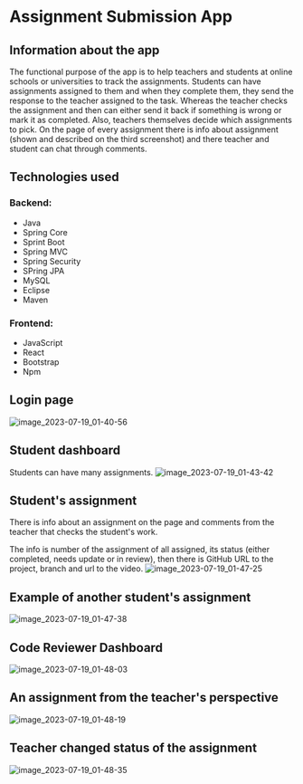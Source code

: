 # Assignment Submission App

## Information about the app
The functional purpose of the app is to help teachers and students at online schools or universities to track the assignments. Students can have assignments assigned to them and when they complete them, they send the response to the teacher assigned to the task. Whereas the teacher checks the assignment and then can either send it back if something is wrong or mark it as completed. Also, teachers themselves decide which assignments to pick. On the page of every assignment there is info about assignment (shown and described on the third screenshot) and there teacher and student can chat through comments.

## Technologies used
### Backend:
- Java
- Spring Core
- Sprint Boot
- Spring MVC
- Spring Security
- SPring JPA
- MySQL
- Eclipse
- Maven

### Frontend:
- JavaScript
- React
- Bootstrap
- Npm

## Login page
![image_2023-07-19_01-40-56](https://github.com/VladYermakov02/assignment-submission-app-public/assets/129091482/a65d5825-609c-4dd0-9aaf-f9a281d172aa)
## Student dashboard
Students can have many assignments.
![image_2023-07-19_01-43-42](https://github.com/VladYermakov02/assignment-submission-app-public/assets/129091482/59901e86-26fb-4c58-bcec-afe2ea9da3b6)
## Student's assignment
There is info about an assignment on the page and comments from the teacher that checks the student's work.

The info is number of the assignment of all assigned, its status (either completed, needs update or in review), then there is GitHub URL to the project, branch and url to the video.
![image_2023-07-19_01-47-25](https://github.com/VladYermakov02/assignment-submission-app-public/assets/129091482/cdaaef16-2c6e-48d1-b95f-b26e70138df3)
## Example of another student's assignment
![image_2023-07-19_01-47-38](https://github.com/VladYermakov02/assignment-submission-app-public/assets/129091482/8d7bc62e-908c-45a6-8f02-f379a12efba9)
## Code Reviewer Dashboard
![image_2023-07-19_01-48-03](https://github.com/VladYermakov02/assignment-submission-app-public/assets/129091482/f467d775-f4b9-47bf-b2ff-d33ff4fa3b20)
## An assignment from the teacher's perspective
![image_2023-07-19_01-48-19](https://github.com/VladYermakov02/assignment-submission-app-public/assets/129091482/b93db2e4-7c00-42d5-906b-6fe8df026bc6)
## Teacher changed status of the assignment
![image_2023-07-19_01-48-35](https://github.com/VladYermakov02/assignment-submission-app-public/assets/129091482/cd806d91-ca77-4ded-8cec-a4e7a79a08b5)
